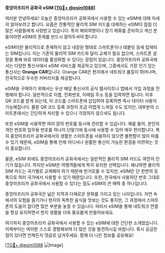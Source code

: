 **중앙아프리카 공화국 eSIM [[TG💪+ @esim1088](https://t.me/s/esim1088)]**

여러분 안녕하세요! 오늘은 중앙아프리카 공화국에서 사용할 수 있는 eSIM에 대해 자세히 알아보려고 합니다. 요즘은 전통적인 물리적 SIM 카드를 대체하는 eSIM이 점점 더 많은 사람들에게 사랑받고 있습니다. 특히 해외여행이나 장기 체류를 준비하고 계신 분들이라면 eSIM의 존재를 반드시 알아두셔야 합니다.

eSIM이란 물리적으로 존재하지 않고 내장된 형태로 스마트폰이나 태블릿 등에 탑재되는 SIM입니다. 이는 기존의 물리적 SIM 카드와 달리 교체가 필요 없으며, 스마트폰 설정을 통해 바로 데이터를 활성화할 수 있다는 장점이 있습니다. 중앙아프리카 공화국에서는 다양한 통신사에서 eSIM 서비스를 제공하고 있으며, 그중에서도 가장 인기 있는 통신사는 **Orange CAR**입니다. Orange CAR은 현지에서 네트워크 품질이 뛰어나며, 전국적으로 우수한 커버리지를 제공합니다.

eSIM을 구매하기 위해서는 우선 해당 통신사의 공식 웹사이트나 앱에서 가입 과정을 진행해야 합니다. 일반적으로 이름, 전화번호, 이메일 주소 등을 입력하면 됩니다. 이후 QR 코드를 받게 되는데, 이 코드를 스마트폰에 삽입하여 등록하면 즉시 데이터 사용이 가능해집니다. 물론 QR 코드 등록 과정이 조금 어렵게 느껴질 수도 있지만, 대부분의 스마트폰에서는 간단하게 처리할 수 있으니 걱정하지 않으셔도 됩니다.

또한 eSIM을 사용하면 여러 장의 번호를 동시에 관리할 수 있습니다. 예를 들어, 본인의 개인 번호와 업무용 번호를 하나의 단말기에 동시에 사용할 수 있어 매우 편리합니다. 특히 중앙아프리카 공화국에서의 생활은 스마트폰을 사용하지 않으면 불편함이 많이 따를 수 있기 때문에, eSIM을 통해 언제 어디서나 원활한 통신이 가능한 환경을 마련하는 것이 중요합니다.

물론, eSIM 외에도 중앙아프리카 공화국에서는 일반적인 물리적 SIM 카드도 여전히 인기가 많습니다. 하지만 eSIM은 여행객들에게 특히 유리한 선택입니다. 왜냐하면 물리적 SIM 카드는 국가별로 교체해야 하기 때문에 번거로울 수 있지만, eSIM은 단 한번의 등록으로 여러 국가에서 사용할 수 있기 때문입니다. 또한, 한국에서 사용하던 번호 그대로 중앙아프리카 공화국에서 사용할 수 있다는 점도 eSIM의 큰 매력 중 하나입니다.

중앙아프리카 공화국은 넓은 지역과 다채로운 문화를 가지고 있는 나라입니다. 자연 속에서의 모험을 즐기거나 현지의 독특한 음식을 맛보는 것도 좋지만, 그 과정에서 스마트폰의 도움이 없다면 많은 부분을 놓칠 수 있습니다. 따라서 eSIM을 통해 네트워크 연결을 항상 유지하면서 현지 생활을 더욱 풍요롭게 만들어보세요.

여기까지 중앙아프리카 공화국에서 사용할 수 있는 eSIM에 대한 간단한 소개였습니다. 이제부터는 여러분 스스로 경험해보며 더 많은 것을 발견하시길 바랍니다. 혹시 궁금한 점이 있다면 언제든지 댓글로 남겨주세요. 함께 더 나은 정보를 공유해요!

[[TG💪+ @esim1088](https://t.me/s/esim1088) ![Image](https://i.postimg.cc/Y0z9fWf4/image.png)]